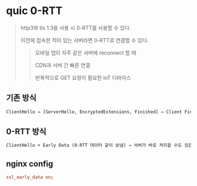 # quic 0-RTT

> http3와 tls 1.3을 사용 시 0-RTT를 사용할 수 있다.
>
> 이전에 접속한 적이 있는 서버라면 0-RTT로 연결할 수 있다.
>
> > 모바일 앱이 자주 같은 서버에 reconnect 할 때
> >
> > CDN과 서버 간 빠른 연결
> >
> > 반복적으로 GET 요청이 필요한 IoT 디바이스

## 기존 방식

```txt
ClientHello → [ServerHello, EncryptedExtensions, Finished] → Client Finished → 데이터
```

## 0-RTT 방식

```txt
ClientHello + Early Data (0-RTT 데이터 같이 보냄) → 서버가 바로 처리할 수도 있음
```

## nginx config

```conf
ssl_early_data on;
```
